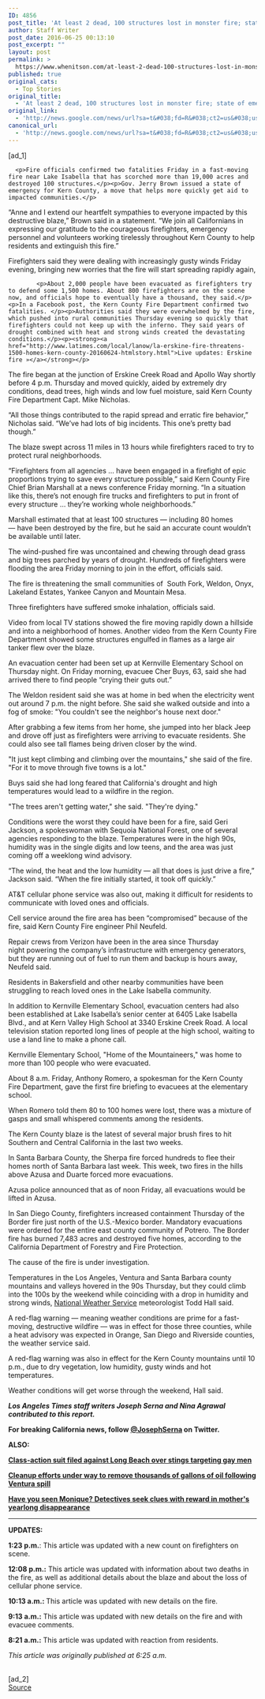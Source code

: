 ```yaml
---
ID: 4856
post_title: 'At least 2 dead, 100 structures lost in monster fire; state of emergency declared &#8211; Los Angeles Times'
author: Staff Writer
post_date: 2016-06-25 00:13:10
post_excerpt: ""
layout: post
permalink: >
  https://www.whenitson.com/at-least-2-dead-100-structures-lost-in-monster-fire-state-of-emergency-declared-los-angeles-times/
published: true
original_cats:
  - Top Stories
original_title:
  - 'At least 2 dead, 100 structures lost in monster fire; state of emergency declared - Los Angeles Times'
original_link:
  - 'http://news.google.com/news/url?sa=t&#038;fd=R&#038;ct2=us&#038;usg=AFQjCNHxaSuiDq38heH1XNijCs-T7EXRdQ&#038;clid=c3a7d30bb8a4878e06b80cf16b898331&#038;cid=52779138658343&#038;ei=1cttV7jDG5e0hAG8nraQBw&#038;url=http://www.latimes.com/local/lanow/la-me-ln-kern-fire-homes-destroyed-20160624-snap-story.html'
canonical_url:
  - 'http://news.google.com/news/url?sa=t&#038;fd=R&#038;ct2=us&#038;usg=AFQjCNHxaSuiDq38heH1XNijCs-T7EXRdQ&#038;clid=c3a7d30bb8a4878e06b80cf16b898331&#038;cid=52779138658343&#038;ei=1cttV7jDG5e0hAG8nraQBw&#038;url=http://www.latimes.com/local/lanow/la-me-ln-kern-fire-homes-destroyed-20160624-snap-story.html'
---
```

 [ad_1]
<br><div data-role="pagination_page" data-content-page="1" readability="203.65453460621">
                          
      <p>Fire officials confirmed two fatalities Friday in a fast-moving fire near Lake Isabella that has scorched more than 19,000 acres and destroyed 100 structures.</p><p>Gov. Jerry Brown issued a state of emergency for Kern County, a move that helps more quickly get aid to impacted communities.</p>
  <p>“Anne and I extend our heartfelt sympathies to everyone impacted by this destructive blaze,” Brown said in a statement. “We join all Californians in expressing our gratitude to the courageous firefighters, emergency personnel and volunteers working tirelessly throughout Kern County to help residents and extinguish this fire.”</p><p>Firefighters said they were dealing with increasingly gusty winds Friday evening, bringing new worries that the fire will start spreading rapidly again,</p>
      
            <p>About 2,000 people have been evacuated as firefighters try to defend some 1,500 homes. About 800 firefighters are on the scene now, and officials hope to eventually have a thousand, they said.</p><p>In a Facebook post, the Kern County Fire Department confirmed two fatalities. </p><p>Authorities said they were overwhelmed by the fire, which pushed into rural communities Thursday evening so quickly that firefighters could not keep up with the inferno. They said years of drought combined with heat and strong winds created the devastating conditions.</p><p><strong><a href="http://www.latimes.com/local/lanow/la-erskine-fire-threatens-1500-homes-kern-county-20160624-htmlstory.html">Live updates: Erskine fire »</a></strong></p>
  <p>The fire began at the junction of Erskine Creek Road and Apollo Way shortly before 4 p.m. Thursday and moved quickly, aided by extremely dry conditions, dead trees, high winds and low fuel moisture, said Kern County Fire Department Capt. Mike Nicholas.</p><p>“All those things contributed to the rapid spread and erratic fire behavior,” Nicholas said. “We’ve had lots of big incidents. This one’s pretty bad though.”</p><p>The blaze swept across 11 miles in 13 hours while firefighters raced to try to protect rural neighborhoods.</p>
<aside class="trb_embed " data-content-embedlocation="Embed + (1)" data-content-id="87674514" data-content-size="large" data-content-type="video" data-content-slug="la-me-homes-burn-kern-county-video-20160624" data-content-subtype="premiumvideo" data-role="socialshare_item  mediamanager_container  imgsize_ratiosizecontainer lightbox_container  " data-state="" data-embed-id="87674514"/><p>“Firefighters from all agencies … have been engaged in a firefight of epic proportions trying to save every structure possible,” said Kern County Fire Chief Brian Marshall at a news conference Friday morning. “In a situation like this, there’s not enough fire trucks and firefighters to put in front of every structure … they’re working whole neighborhoods.”</p><p>Marshall estimated that at least 100 structures — including 80 homes — have been destroyed by the fire, but he said an accurate count wouldn’t be available until later.</p><p>The wind-pushed fire was uncontained and chewing through dead grass and big trees parched by years of drought. Hundreds of firefighters were flooding the area Friday morning to join in the effort, officials said.</p><p>The fire is threatening the small communities of  South Fork, Weldon, Onyx, Lakeland Estates, Yankee Canyon and Mountain Mesa.</p><p>Three firefighters have suffered smoke inhalation, officials said.</p><p>Video from local TV stations showed the fire moving rapidly down a hillside and into a neighborhood of homes. Another video from the Kern County Fire Department showed some structures engulfed in flames as a large air tanker flew over the blaze.</p><p>An evacuation center had been set up at Kernville Elementary School on Thursday night. On Friday morning, evacuee Cher Buys, 63, said she had arrived there to find people “crying their guts out.”</p><p>The Weldon resident said she was at home in bed when the electricity went out around 7 p.m. the night before. She said she walked outside and into a fog of smoke: "You couldn't see the neighbor's house next door."</p><p>After grabbing a few items from her home, she jumped into her black Jeep and drove off just as firefighters were arriving to evacuate residents. She could also see tall flames being driven closer by the wind.</p><p>"It just kept climbing and climbing over the mountains," she said of the fire. "For it to move through five towns is a lot."</p><p>Buys said she had long feared that California's drought and high temperatures would lead to a wildfire in the region. </p><p>"The trees aren't getting water," she said. "They're dying."</p><aside class="trb_embed" data-content-size="large" data-content-type="blurb">
</aside><p>Conditions were the worst they could have been for a fire, said Geri Jackson, a spokeswoman with Sequoia National Forest, one of several agencies responding to the blaze. Temperatures were in the high 90s, humidity was in the single digits and low teens, and the area was just coming off a weeklong wind advisory.</p><p>“The wind, the heat and the low humidity — all that does is just drive a fire,” Jackson said. “When the fire initially started, it took off quickly.”</p><p>AT&amp;T cellular phone service was also out, making it difficult for residents to communicate with loved ones and officials.</p><p>Cell service around the fire area has been “compromised” because of the fire, said Kern County Fire engineer Phil Neufeld.</p><p>Repair crews from Verizon have been in the area since Thursday night powering the company’s infrastructure with emergency generators, but they are running out of fuel to run them and backup is hours away, Neufeld said.</p><p>Residents in Bakersfield and other nearby communities have been struggling to reach loved ones in the Lake Isabella community.</p><p>In addition to Kernville Elementary School, evacuation centers had also been established at Lake Isabella’s senior center at 6405 Lake Isabella Blvd., and at Kern Valley High School at 3340 Erskine Creek Road. A local television station reported long lines of people at the high school, waiting to use a land line to make a phone call.</p><p>Kernville Elementary School, "Home of the Mountaineers," was home to more than 100 people who were evacuated. </p><p>About 8 a.m. Friday, Anthony Romero, a spokesman for the Kern County Fire Department, gave the first fire briefing to evacuees at the elementary school. </p><p>When Romero told them 80 to 100 homes were lost, there was a mixture of gasps and small whispered comments among the residents.</p><p>The Kern County blaze is the latest of several major brush fires to hit Southern and Central California in the last two weeks.</p><p>In Santa Barbara County, the Sherpa fire forced hundreds to flee their homes north of Santa Barbara last week. This week, two fires in the hills above Azusa and Duarte forced more evacuations.</p><p>Azusa police announced that as of noon Friday, all evacuations would be lifted in Azusa.</p><aside class="trb_embed" data-content-size="small" data-content-type="blurb">
</aside></div><div data-role="pagination_page" data-content-page="2" readability="76.780124819971">
                          <p>In San Diego County, firefighters increased containment Thursday of the Border fire just north of the U.S.-Mexico border. Mandatory evacuations were ordered for the entire east county community of Potrero. The Border fire has burned 7,483 acres and destroyed five homes, according to the California Department of Forestry and Fire Protection.</p><p>The cause of the fire is under investigation.</p>
  <p>Temperatures in the Los Angeles, Ventura and Santa Barbara county mountains and valleys hovered in the 90s Thursday, but they could climb into the 100s by the weekend while coinciding with a drop in humidity and strong winds, <a title="National Weather Service" href="http://www.latimes.com/topic/weather/national-weather-service-ORGOV000357-topic.html">National Weather Service</a> meteorologist Todd Hall said.</p><p>A red-flag warning — meaning weather conditions are prime for a fast-moving, destructive wildfire — was in effect for those three counties, while a heat advisory was expected in Orange, San Diego and Riverside counties, the weather service said.</p><p>A red-flag warning was also in effect for the Kern County mountains until 10 p.m., due to dry vegetation, low humidity, gusty winds and hot temperatures.</p><p>Weather conditions will get worse through the weekend, Hall said.</p><p><strong><em>Los Angeles Times staff writers Joseph Serna and Nina Agrawal contributed to this report.</em></strong></p><p><strong><strong><strong>For breaking California news, follow <a href="https://twitter.com/JosephSerna" target="_blank">@JosephSerna</a> on Twitter.</strong></strong></strong></p><p><strong><strong>ALSO:</strong></strong></p><p><strong><a href="http://www.latimes.com/local/lanow/la-me-ln-long-beach-class-action-20160624-snap-story.html#nt=oft12aH-3gp2">Class-action suit filed against Long Beach over stings targeting gay men</a></strong></p><p><strong><a href="http://www.latimes.com/local/lanow/la-me-ln-cleanup-oil-spill-ventura-20160624-snap-story.html#nt=blogroll">Cleanup efforts under way to remove thousands of gallons of oil following Ventura spill</a></strong></p><p><strong><a href="http://www.latimes.com/local/lanow/la-me-ln-missing-mother-reward-20160624-snap-story.html#nt=blogroll">Have you seen Monique? Detectives seek clues with reward in mother's yearlong disappearance</a></strong></p><hr/><p><strong>UPDATES:</strong></p><p><strong>1:23 p.m.</strong>: This article was updated with a new count on firefighters on scene.</p><p><strong>12:08 p.m.:</strong> This article was updated with information about two deaths in the fire, as well as additional details about the blaze and about the loss of cellular phone service.</p><p><strong>10:13 a.m.: </strong>This article was updated with new details on the fire.</p><p><strong>9:13 a.m.:</strong> This article was updated with new details on the fire and with evacuee comments.</p><p><strong>8:21 a.m.:</strong> This article was updated with reaction from residents.</p><p><em>This article was originally published at 6:25 a.m.</em></p></div>
<br>[ad_2]
<br><a href="http://news.google.com/news/url?sa=t&#038;fd=R&#038;ct2=us&#038;usg=AFQjCNHxaSuiDq38heH1XNijCs-T7EXRdQ&#038;clid=c3a7d30bb8a4878e06b80cf16b898331&#038;cid=52779138658343&#038;ei=1cttV7jDG5e0hAG8nraQBw&#038;url=http://www.latimes.com/local/lanow/la-me-ln-kern-fire-homes-destroyed-20160624-snap-story.html">Source </a>